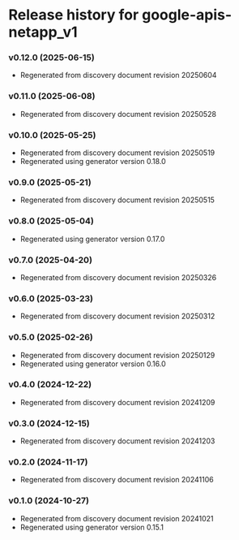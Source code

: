 # Release history for google-apis-netapp_v1

### v0.12.0 (2025-06-15)

* Regenerated from discovery document revision 20250604

### v0.11.0 (2025-06-08)

* Regenerated from discovery document revision 20250528

### v0.10.0 (2025-05-25)

* Regenerated from discovery document revision 20250519
* Regenerated using generator version 0.18.0

### v0.9.0 (2025-05-21)

* Regenerated from discovery document revision 20250515

### v0.8.0 (2025-05-04)

* Regenerated using generator version 0.17.0

### v0.7.0 (2025-04-20)

* Regenerated from discovery document revision 20250326

### v0.6.0 (2025-03-23)

* Regenerated from discovery document revision 20250312

### v0.5.0 (2025-02-26)

* Regenerated from discovery document revision 20250129
* Regenerated using generator version 0.16.0

### v0.4.0 (2024-12-22)

* Regenerated from discovery document revision 20241209

### v0.3.0 (2024-12-15)

* Regenerated from discovery document revision 20241203

### v0.2.0 (2024-11-17)

* Regenerated from discovery document revision 20241106

### v0.1.0 (2024-10-27)

* Regenerated from discovery document revision 20241021
* Regenerated using generator version 0.15.1

